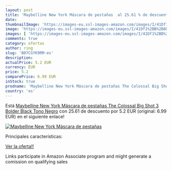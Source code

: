 ```yaml
---
layout: post
title: 'Maybelline New York Máscara de pestañas  al 25.61 % de descuento'
date: 
thumbnailImage: 'https://images-eu.ssl-images-amazon.com/images/I/41Df1%2BB%2B88L._SL200_.jpg'
image: 'https://images-eu.ssl-images-amazon.com/images/I/41Df1%2BB%2B88L._SL200_.jpg'
images: [ 'https://images-eu.ssl-images-amazon.com/images/I/41Df1%2BB%2B88L._SL200_.jpg' ]
comments: true
category: ofertas
author: ring
slug: 'B07CGYK9RM-es'
description:
actualPrice: 5.2 EUR
currency: EUR
price: 5.2
comparePrice: 6.99 EUR
inStock: true
prodname: 'Maybelline New York Máscara de pestañas The Colossal Big Shot 3 Bolder Black  Tono Negro'
country: 'es'
---
```


Está [Maybelline New York Máscara de pestañas The Colossal Big Shot 3 Bolder Black  Tono Negro](https://www.amazon.es/dp/B07CGYK9RM/?tag=tolees-21) con 25.61 de descuento por 5.2 EUR (original: 6.99 EUR) en el siguiente enlace!

[![Maybelline New York Máscara de pestañas ](https://images-eu.ssl-images-amazon.com/images/I/41Df1%2BB%2B88L._SL200_.jpg)](https://www.amazon.es/dp/B07CGYK9RM/?tag=tolees-21)

Principales características:


[Ver la oferta!!](https://www.amazon.es/dp/B07CGYK9RM/?tag=tolees-21)

Links participate in Amazon Associate program and might generate a comission on qualifying sales


